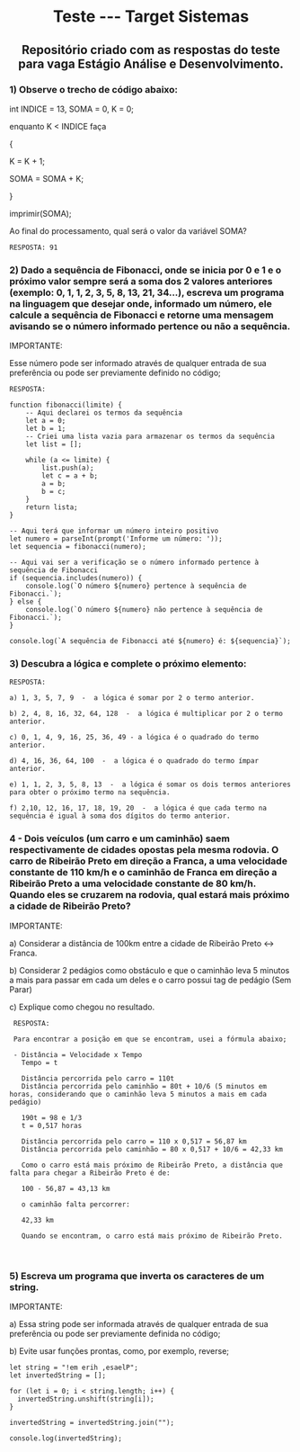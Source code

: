<h1 align="center">Teste --- Target Sistemas</h1>
<h2 align="center">Repositório criado com as respostas do teste para vaga Estágio Análise e Desenvolvimento.</h2> 


### 1) Observe o trecho de código abaixo:

  int INDICE = 13, SOMA = 0, K = 0;

  enquanto K < INDICE faça

  {

  K = K + 1;

  SOMA = SOMA + K;

  }

  imprimir(SOMA);



  Ao final do processamento, qual será o valor da variável SOMA?


    RESPOSTA: 91


### 2) Dado a sequência de Fibonacci, onde se inicia por 0 e 1 e o próximo valor sempre será a soma dos 2 valores anteriores (exemplo: 0, 1, 1, 2, 3, 5, 8, 13, 21, 34...), escreva um programa na linguagem que desejar onde, informado um número, ele calcule a sequência de Fibonacci e retorne uma mensagem avisando se o número informado pertence ou não a sequência.

IMPORTANTE:

Esse número pode ser informado através de qualquer entrada de sua preferência ou pode ser previamente definido no código;

    RESPOSTA:

    function fibonacci(limite) {
        -- Aqui declarei os termos da sequência
        let a = 0;
        let b = 1;
        -- Criei uma lista vazia para armazenar os termos da sequência
        let list = [];

        while (a <= limite) {
            list.push(a);
            let c = a + b;
            a = b;
            b = c;
        }
        return lista;
    }

    -- Aqui terá que informar um número inteiro positivo
    let numero = parseInt(prompt('Informe um número: '));
    let sequencia = fibonacci(numero);

    -- Aqui vai ser a verificação se o número informado pertence à sequência de Fibonacci
    if (sequencia.includes(numero)) {
        console.log(`O número ${numero} pertence à sequência de Fibonacci.`);
    } else {
        console.log(`O número ${numero} não pertence à sequência de Fibonacci.`);
    }

    console.log(`A sequência de Fibonacci até ${numero} é: ${sequencia}`);


### 3) Descubra a lógica e complete o próximo elemento:

    RESPOSTA:
    
    a) 1, 3, 5, 7, 9  -  a lógica é somar por 2 o termo anterior.

    b) 2, 4, 8, 16, 32, 64, 128  -  a lógica é multiplicar por 2 o termo anterior.

    c) 0, 1, 4, 9, 16, 25, 36, 49 - a lógica é o quadrado do termo anterior.

    d) 4, 16, 36, 64, 100  -  a lógica é o quadrado do termo ímpar anterior.

    e) 1, 1, 2, 3, 5, 8, 13  -  a lógica é somar os dois termos anteriores para obter o próximo termo na sequência.

    f) 2,10, 12, 16, 17, 18, 19, 20  -  a lógica é que cada termo na sequência é igual à soma dos dígitos do termo anterior.



### 4 - Dois veículos (um carro e um caminhão) saem respectivamente de cidades opostas pela mesma rodovia. O carro de Ribeirão Preto em direção a Franca, a uma velocidade constante de 110 km/h e o caminhão de Franca em direção a Ribeirão Preto a uma velocidade constante de 80 km/h. Quando eles se cruzarem na rodovia, qual estará mais próximo a cidade de Ribeirão Preto?



IMPORTANTE:

a) Considerar a distância de 100km entre a cidade de Ribeirão Preto <-> Franca.

b) Considerar 2 pedágios como obstáculo e que o caminhão leva 5 minutos a mais para passar em cada um deles e o carro possui tag de pedágio (Sem Parar)

c) Explique como chegou no resultado.


     RESPOSTA:

     Para encontrar a posição em que se encontram, usei a fórmula abaixo;

     - Distância = Velocidade x Tempo
       Tempo = t

       Distância percorrida pelo carro = 110t
       Distância percorrida pelo caminhão = 80t + 10/6 (5 minutos em horas, considerando que o caminhão leva 5 minutos a mais em cada pedágio)

       190t = 98 e 1/3
       t = 0,517 horas

       Distância percorrida pelo carro = 110 x 0,517 = 56,87 km
       Distância percorrida pelo caminhão = 80 x 0,517 + 10/6 = 42,33 km

       Como o carro está mais próximo de Ribeirão Preto, a distância que falta para chegar a Ribeirão Preto é de:

       100 - 56,87 = 43,13 km

       o caminhão falta percorrer:

       42,33 km

       Quando se encontram, o carro está mais próximo de Ribeirão Preto.
   

 

### 5) Escreva um programa que inverta os caracteres de um string.



IMPORTANTE:

a) Essa string pode ser informada através de qualquer entrada de sua preferência ou pode ser previamente definida no código;

b) Evite usar funções prontas, como, por exemplo, reverse;


    let string = "!em erih ,esaelP";
    let invertedString = [];

    for (let i = 0; i < string.length; i++) {
      invertedString.unshift(string[i]);
    }

    invertedString = invertedString.join("");

    console.log(invertedString);
